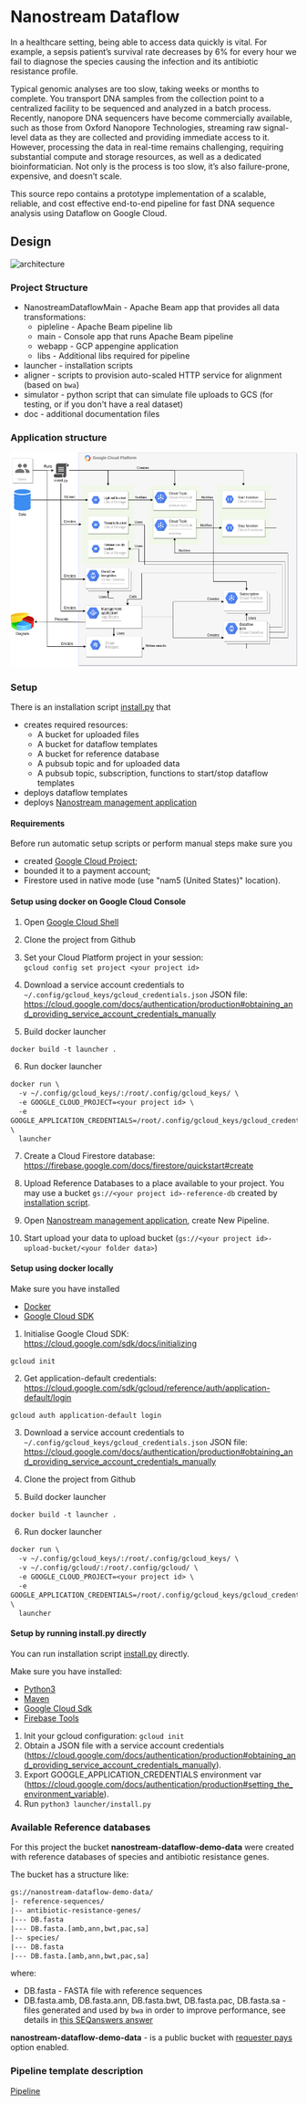 # Nanostream Dataflow

In a healthcare setting, being able to access data quickly is vital. For example, a sepsis patient’s survival rate decreases by 6% for every hour we fail to diagnose the species causing the infection and its antibiotic resistance profile.

Typical genomic analyses are too slow, taking weeks or months to complete. You transport DNA samples from the collection point to a centralized facility to be sequenced and analyzed in a batch process. Recently, nanopore DNA sequencers have become commercially available, such as those from Oxford Nanopore Technologies, streaming raw signal-level data as they are collected and providing immediate access to it. However, processing the data in real-time remains challenging,  requiring substantial compute and storage resources, as well as a dedicated bioinformatician. Not only is the process is too slow, it’s also failure-prone, expensive, and doesn’t scale.

This source repo contains a prototype implementation of a scalable, reliable, and cost effective end-to-end pipeline for fast DNA sequence analysis using Dataflow on Google Cloud.

## Design

![architecture](doc/Taxonomy%20Counting.png)


### Project Structure
- NanostreamDataflowMain - Apache Beam app that provides all data transformations:
    - pipleline - Apache Beam pipeline lib
    - main - Console app that runs Apache Beam pipeline
    - webapp - GCP appengine application 
    - libs - Additional libs required for pipeline 
- launcher - installation scripts
- aligner - scripts to provision auto-scaled HTTP service for alignment (based on `bwa`)
- simulator - python script that can simulate file uploads to GCS (for testing, or if you don't have a real dataset)
- doc - additional documentation files 

### Application structure
![Application structure](doc/application_structure.png)


### Setup

There is an installation script [install.py](launcher/install.py) that 
- creates required resources: 
    - A bucket for uploaded files
    - A bucket for dataflow templates
    - A bucket for reference database
    - A pubsub topic and for uploaded data
    - A pubsub topic, subscription, functions to start/stop dataflow templates
- deploys dataflow templates
- deploys [Nanostream management application](NanostreamDataflowMain/webapp/README.md)    


#### Requirements 

Before run automatic setup scripts or perform manual steps make sure you 
- created [Google Cloud Project](https://console.cloud.google.com); 
- bounded it to a payment account;
- Firestore used in native mode (use "nam5 (United States)" location).  


#### Setup using docker on Google Cloud Console

1. Open [Google Cloud Shell](https://ssh.cloud.google.com/)

2. Clone the project from Github

3. Set your Cloud Platform project in your session:  
```gcloud config set project <your project id>```

4. Download a service account credentials to `~/.config/gcloud_keys/gcloud_credentials.json` JSON file: https://cloud.google.com/docs/authentication/production#obtaining_and_providing_service_account_credentials_manually
 
5. Build docker launcher
```
docker build -t launcher .
```

6. Run docker launcher
```
docker run \
  -v ~/.config/gcloud_keys/:/root/.config/gcloud_keys/ \
  -e GOOGLE_CLOUD_PROJECT=<your project id> \
  -e GOOGLE_APPLICATION_CREDENTIALS=/root/.config/gcloud_keys/gcloud_credentials.json \
  launcher
``` 


7. Create a Cloud Firestore database: https://firebase.google.com/docs/firestore/quickstart#create

8. Upload Reference Databases to a place available to your project. You may use a bucket `gs://<your project id>-reference-db` created by [installation script](launcher/install.py). 

9. Open [Nanostream management application](NanostreamDataflowMain/webapp/README.md), create New Pipeline.   

10. Start upload your data to upload bucket (`gs://<your project id>-upload-bucket/<your folder data>`)
 

#### Setup using docker locally

Make sure you have installed
- [Docker](https://docs.docker.com/install/linux/docker-ce/ubuntu/) 
- [Google Cloud SDK](https://cloud.google.com/sdk/install)
 
1. Initialise Google Cloud SDK: https://cloud.google.com/sdk/docs/initializing
```
gcloud init

```
2. Get application-default credentials: https://cloud.google.com/sdk/gcloud/reference/auth/application-default/login
```
gcloud auth application-default login

```
3. Download a service account credentials to `~/.config/gcloud_keys/gcloud_credentials.json` JSON file: https://cloud.google.com/docs/authentication/production#obtaining_and_providing_service_account_credentials_manually
 
4. Clone the project from Github

5. Build docker launcher
```
docker build -t launcher .
```     

6. Run docker launcher
```
docker run \
  -v ~/.config/gcloud_keys/:/root/.config/gcloud_keys/ \
  -v ~/.config/gcloud/:/root/.config/gcloud/ \
  -e GOOGLE_CLOUD_PROJECT=<your project id> \
  -e GOOGLE_APPLICATION_CREDENTIALS=/root/.config/gcloud_keys/gcloud_credentials.json \
  launcher
``` 

#### Setup by running install.py directly

You can run installation script [install.py](launcher/install.py) directly.
 
Make sure you have installed: 
- [Python3](https://www.python.org/downloads/)
- [Maven](http://maven.apache.org/download.cgi)
- [Google Cloud Sdk](https://cloud.google.com/sdk/install)
- [Firebase Tools](https://firebase.google.com/docs/cli)

1. Init your gcloud configuration: `gcloud init`
2. Obtain a JSON file with a service account credentials (https://cloud.google.com/docs/authentication/production#obtaining_and_providing_service_account_credentials_manually).
3. Export GOOGLE_APPLICATION_CREDENTIALS environment var (https://cloud.google.com/docs/authentication/production#setting_the_environment_variable).
4. Run `python3 launcher/install.py`  
 

### Available Reference databases
For this project the bucket **nanostream-dataflow-demo-data** were created
with reference databases of species and antibiotic resistance genes.

The bucket has a structure like:
```
gs://nanostream-dataflow-demo-data/
|- reference-sequences/
|-- antibiotic-resistance-genes/
|--- DB.fasta
|--- DB.fasta.[amb,ann,bwt,pac,sa]
|-- species/
|--- DB.fasta
|--- DB.fasta.[amb,ann,bwt,pac,sa]
```
where:
- DB.fasta - FASTA file with reference sequences
- DB.fasta.amb, DB.fasta.ann, DB.fasta.bwt, DB.fasta.pac, DB.fasta.sa - files generated and used by `bwa` in order to improve performance, see details in [this SEQanswers answer](http://seqanswers.com/forums/showpost.php?s=06f0dadc73bdf687f265a94c8217d0bd&p=90992&postcount=2)

**nanostream-dataflow-demo-data** - is a public bucket with [requester pays](https://cloud.google.com/storage/docs/requester-pays) option enabled.


### Pipeline template description
[Pipeline](NanostreamDataflowMain/pipeline/README.md)
